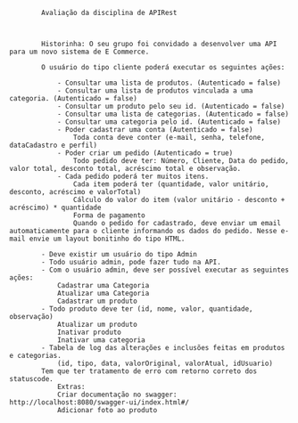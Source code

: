 			Avaliação da disciplina de APIRest
			
			
			                                                                       
			Historinha: O seu grupo foi convidado a desenvolver uma API para um novo sistema de E Commerce.
			
			O usuário do tipo cliente poderá executar os seguintes ações:

				- Consultar uma lista de produtos. (Autenticado = false)
				- Consultar uma lista de produtos vinculada a uma categoria. (Autenticado = false)
				- Consultar um produto pelo seu id. (Autenticado = false)
				- Consultar uma lista de categorias. (Autenticado = false)
				- Consultar uma categoria pelo id. (Autenticado = false)
				- Poder cadastrar uma conta (Autenticado = false)
					Toda conta deve conter (e-mail, senha, telefone, dataCadastro e perfil)
				- Poder criar um pedido (Autenticado = true)
					Todo pedido deve ter: Número, Cliente, Data do pedido, valor total, desconto total, acréscimo total e observação.
				- Cada pedido poderá ter muitos itens.
					Cada item poderá ter (quantidade, valor unitário,  desconto, acréscimo e valorTotal)
					Cálculo do valor do item (valor unitário - desconto + acréscimo) * quantidade
					Forma de pagamento
					Quando o pedido for cadastrado, deve enviar um email automaticamente para o cliente informando os dados do pedido. Nesse e-mail envie um layout bonitinho do tipo HTML.
				
			- Deve existir um usuário do tipo Admin
			- Todo usuário admin, pode fazer tudo na API.
			- Com o usuário admin, deve ser possível executar as seguintes ações:
				Cadastrar uma Categoria
				Atualizar uma Categoria
				Cadastrar um produto
			- Todo produto deve ter (id, nome, valor, quantidade, observação)
				Atualizar um produto
				Inativar produto
				Inativar uma categoria
			- Tabela de log das alterações e inclusões feitas em produtos e categorias.
				(id, tipo, data, valorOriginal, valorAtual, idUsuario)
			Tem que ter tratamento de erro com retorno correto dos statuscode.
				Extras:
				Criar documentação no swagger: http://localhost:8080/swagger-ui/index.html#/
				Adicionar foto ao produto
